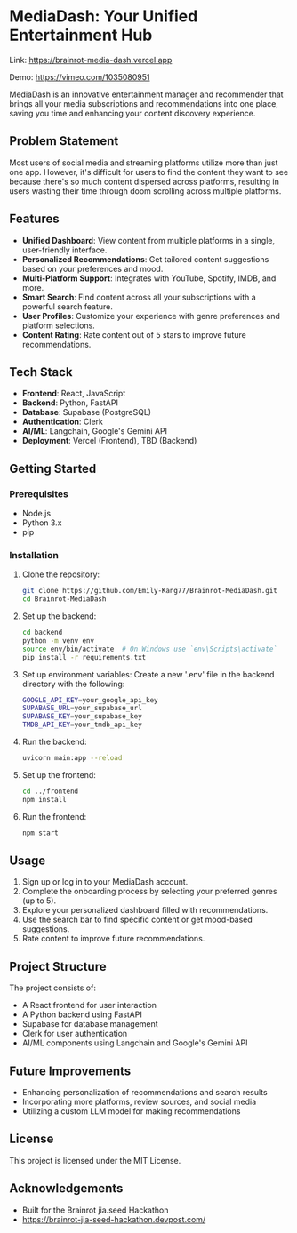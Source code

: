 # MediaDash: Your Unified Entertainment Hub

Link: https://brainrot-media-dash.vercel.app

Demo: https://vimeo.com/1035080951

MediaDash is an innovative entertainment manager and recommender that brings all your media subscriptions and recommendations into one place, saving you time and enhancing your content discovery experience.

## Problem Statement

Most users of social media and streaming platforms utilize more than just one app. However, it's difficult for users to find the content they want to see because there's so much content dispersed across platforms, resulting in users wasting their time through doom scrolling across multiple platforms.

## Features

- **Unified Dashboard**: View content from multiple platforms in a single, user-friendly interface.
- **Personalized Recommendations**: Get tailored content suggestions based on your preferences and mood.
- **Multi-Platform Support**: Integrates with YouTube, Spotify, IMDB, and more.
- **Smart Search**: Find content across all your subscriptions with a powerful search feature.
- **User Profiles**: Customize your experience with genre preferences and platform selections.
- **Content Rating**: Rate content out of 5 stars to improve future recommendations.

## Tech Stack

- **Frontend**: React, JavaScript
- **Backend**: Python, FastAPI
- **Database**: Supabase (PostgreSQL)
- **Authentication**: Clerk
- **AI/ML**: Langchain, Google's Gemini API
- **Deployment**: Vercel (Frontend), TBD (Backend)

## Getting Started

### Prerequisites

- Node.js
- Python 3.x
- pip

### Installation

1. Clone the repository:
    ```bash
    git clone https://github.com/Emily-Kang77/Brainrot-MediaDash.git
    cd Brainrot-MediaDash
2. Set up the backend:
    ```bash
    cd backend
    python -m venv env
    source env/bin/activate  # On Windows use `env\Scripts\activate`
    pip install -r requirements.txt
3. Set up environment variables:
Create a new '.env' file in the backend directory with the following:
    ```bash
    GOOGLE_API_KEY=your_google_api_key
    SUPABASE_URL=your_supabase_url
    SUPABASE_KEY=your_supabase_key
    TMDB_API_KEY=your_tmdb_api_key
4. Run the backend:
    ```bash
    uvicorn main:app --reload
5. Set up the frontend:
    ```bash
    cd ../frontend
    npm install
6. Run the frontend:
    ```bash
    npm start
## Usage
1. Sign up or log in to your MediaDash account.
2. Complete the onboarding process by selecting your preferred genres (up to 5).
3. Explore your personalized dashboard filled with recommendations.
4. Use the search bar to find specific content or get mood-based suggestions.
5. Rate content to improve future recommendations.

## Project Structure
The project consists of:
- A React frontend for user interaction 
- A Python backend using FastAPI
- Supabase for database management
- Clerk for user authentication
- AI/ML components using Langchain and Google's Gemini API
## Future Improvements
- Enhancing personalization of recommendations and search results
- Incorporating more platforms, review sources, and social media
- Utilizing a custom LLM model for making recommendations

## License
This project is licensed under the MIT License.

## Acknowledgements
- Built for the Brainrot jia.seed Hackathon
- https://brainrot-jia-seed-hackathon.devpost.com/
